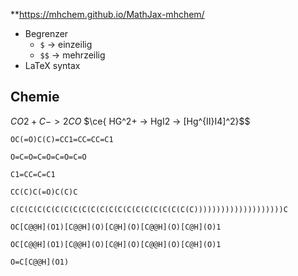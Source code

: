 **https://mhchem.github.io/MathJax-mhchem/

- Begrenzer
	- `$` -> einzeilig
	- `$$` -> mehrzeilig
- LaTeX syntax
## Chemie
${CO2 + C -> 2 CO}$
$\ce{ HG^2+ -> HgI2  -> [Hg^{II}I4]^2}$$


```smiles
OC(=O)C(C)=CC1=CC=CC=C1
```
```smiles
O=C=O=C=O=C=O=C=O
```
```smiles
C1=CC=C=C1
```
```smiles
CC(C)C(=O)C(C)C
```

```smiles
C(C(C(C(C(C(C(C(C(C(C(C(C(C(C(C(C(C(C(C(C))))))))))))))))))))C
```

```smiles
OC[C@@H](O1)[C@@H](O)[C@H](O)[C@@H](O)[C@H](O)1
```
`OC[C@@H](O1)[C@@H](O)[C@H](O)[C@@H](O)[C@H](O)1`

```smiles
O=C[C@@H](O1)
```
